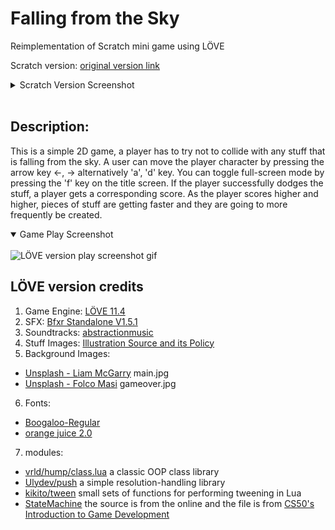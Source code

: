 # Falling from the Sky

Reimplementation of Scratch mini game using LÖVE

Scratch version: [original version link](https://scratch.mit.edu/projects/554523909/)
<details>
  <summary>Scratch Version Screenshot</summary>
  <br>
  <image alt="scratch version play screenshot gif" src="./screenshot/scratch-version.gif">
</details>
<br> 

## Description:
This is a simple 2D game, a player has to try not to collide with any stuff
that is falling from the sky. A user can move the player character by pressing
the arrow key <-, -> alternatively 'a', 'd' key. You can toggle full-screen mode by pressing
the 'f' key on the title screen. If the player successfully dodges the stuff, a player gets
a corresponding score. As the player scores higher and higher, pieces of stuff are getting faster
and they are going to more frequently be created.

<details open>
  <summary>Game Play Screenshot</summary>
  <br>
  <image alt="LÖVE version play screenshot gif" src="./screenshot/falling-from-the-sky.gif">
</details>


  

## LÖVE version credits

1. Game Engine: [LÖVE 11.4](https://love2d.org/)
2. SFX: [Bfxr Standalone V1.5.1](https://www.bfxr.net/)
3. Soundtracks: [abstractionmusic](http://www.abstractionmusic.com/)
4. Stuff Images: [Illustration Source and its Policy](https://illust8.com/policy)
5. Background Images:

- [Unsplash - Liam McGarry](https://unsplash.com/photos/4txHVae2MJ0) main.jpg
- [Unsplash - Folco Masi](https://unsplash.com/photos/6tbZUEqruQQ) gameover.jpg

6. Fonts:

- [Boogaloo-Regular](https://fonts.google.com/specimen/Boogaloo?query=boogaloo)
- [orange juice 2.0](https://www.1001freefonts.com/orange-juice.font)

7. modules:

- [vrld/hump/class.lua](https://github.com/vrld/hump) a classic OOP class library
- [Ulydev/push](https://github.com/Ulydev/push) a simple resolution-handling library
- [kikito/tween](https://github.com/kikito/tween.lua) small sets of functions for performing tweening in Lua
- [StateMachine](https://howtomakeanrpg.com/) the source is from the online and the file is from [CS50's Introduction to Game Development](https://cs50.harvard.edu/games/2018/)
